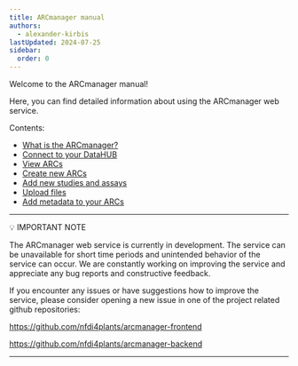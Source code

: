 ```yaml
---
title: ARCmanager manual
authors:
  - alexander-kirbis
lastUpdated: 2024-07-25
sidebar:
  order: 0
---
```


Welcome to the ARCmanager manual!

Here, you can find detailed information about using the ARCmanager web service.

Contents:

- [What is the ARCmanager?](/nfdi4plants.knowledgebase/arc-manager/01-intro)
- [Connect to your DataHUB](/nfdi4plants.knowledgebase/arc-manager/02-login)
- [View ARCs](/nfdi4plants.knowledgebase/arc-manager/03-view-ARCs)
- [Create new ARCs](/nfdi4plants.knowledgebase/arc-manager/04-create-ARCs)
- [Add new studies and assays](/nfdi4plants.knowledgebase/arc-manager/05-studies-assays)
- [Upload files](/nfdi4plants.knowledgebase/arc-manager/05-uploading-files)
- [Add metadata to your ARCs](/nfdi4plants.knowledgebase/arc-manager/06-adding-metadata)

---

:bulb: IMPORTANT NOTE

The ARCmanager web service is currently in development. The service can be unavailable for short time periods and unintended behavior of the service can occur. We are constantly working on improving the service and appreciate any bug reports and constructive feedback.

If you encounter any issues or have suggestions how to improve the service, please consider opening a new issue in one of the project related github repositories:

https://github.com/nfdi4plants/arcmanager-frontend

https://github.com/nfdi4plants/arcmanager-backend

---
